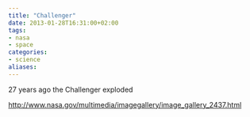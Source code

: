 ```yaml
---
title: "Challenger"
date: 2013-01-28T16:31:00+02:00
tags:
- nasa
- space
categories:
- science
aliases:
---
```


27 years ago the Challenger exploded

<!--more-->

<http://www.nasa.gov/multimedia/imagegallery/image_gallery_2437.html>
